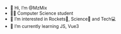 - 👋 Hi, I’m @MzMix
- :man_student: Computer Science student
- 👀 I’m interested in Rockets🚀, Science🧪 and Tech💻
- 🌱 I’m currently learning JS, Vue3

<!---
MzMix/MzMix is a ✨ special ✨ repository because its `README.md` (this file) appears on your GitHub profile.
You can click the Preview link to take a look at your changes.
--->
